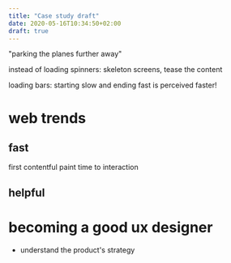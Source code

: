 ```yaml
---
title: "Case study draft"
date: 2020-05-16T10:34:50+02:00
draft: true
---
```


"parking the planes further away"

instead of loading spinners: skeleton screens, tease the content

loading bars: starting slow and ending fast is perceived faster!

# web trends
## fast
first contentful paint
time to interaction

## helpful





# becoming a good ux designer
- understand the product's strategy
